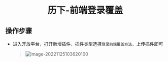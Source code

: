 <h1 align="center">历下-前端登录覆盖</h1>

## 操作步骤

- 进入开放平台，打开新增插件，插件类型选择`登录前端覆盖方法`，上传插件即可

  > ![image-20221125103620100](C:\Users\root\AppData\Roaming\Typora\typora-user-images\image-20221125103620100.png)

